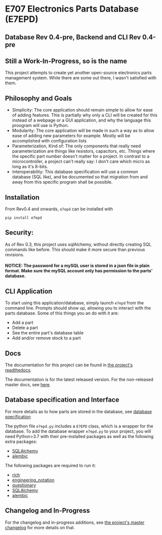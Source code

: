 # E707 Electronics Parts Database (E7EPD)
## Database Rev 0.4-pre, Backend and CLI Rev 0.4-pre
## Still a Work-In-Progress, so is the name

This project attempts to create yet another open-source electronics parts management system. While there are some out
there, I wasn't satisfied with them.

## Philosophy and Goals
- Simplicity: The core application should remain simple to allow for ease of adding features. This is partially
  why only a CLI will be created for this instead of a webpage or a GUI application, and why the language this proogram
  will use is Python.
- Modularity: The core application will be made in such a way as to allow ease of adding new parameters for example.
  Mostly will be accomplished with configuration lists
- Parameterization, Kind of: The only components that really need parameterization are things like resistors, capacitors, etc.
  Things where the specific part number doesn't matter for a project. 
  In contrast to a microcontroller, a project can't really say: I don't care which micro as long as it's 8-bits.
- Interoperability: This database specification will use a common database (SQL like), and be documented so that
  migration from and away from this specific program shall be possible.

## Installation
From Rev0.4 and onwards, `e7epd` can be installed with
```
pip install e7epd
```
  
## Security:
As of Rev 0.3, this project uses sqlAlchemy, without directly creating SQL commands like before. This should make it more
secure than previous revisions.
#### NOTICE: The password for a mySQL user is stored in a json file in plain format. Make sure the mySQL account only has permission to the parts' database.

## CLI Application
To start using this application/database, simply launch `e7epd` from the command line. Prompts should show up, allowing you to interact with the 
parts database. Some of this things you an do with it are:
- Add a part
- Delete a part
- See the entire part's database table
- Add and/or remove stock to a part

## Docs
The documentation for this project can be found in [the project's readthedocs](https://e7epd.readthedocs.io/).

The documentation is for the latest released version. For the non-released master docs, see [here](https://e7epd.readthedocs.io/en/latest/).

## Database specification and Interface
For more details as to how parts are stored in the database, see [database specification](https://e7epd.readthedocs.io/en/latest/database_spec.html)

The python file `e7epd.py` includes a `E7EPD` class, which is a wrapper for the database.
To add the database wrapper `e7epd.py` to your project, you will need Python>3.7 with their pre-installed packages as well as the following extra packages:
- [SQLAlchemy](https://pypi.org/project/SQLAlchemy/)
- [alembic](https://pypi.org/project/alembic/)


  
The following packages are required to run it:
- [rich](https://pypi.org/project/rich/)
- [engineering_notation](https://pypi.org/project/engineering-notation/)
- [questionary](https://pypi.org/project/questionary/)
- [SQLAlchemy](https://pypi.org/project/SQLAlchemy/)
- [alembic](https://pypi.org/project/alembic/)

## Changelog and In-Progress
For the changelog and in-progress additions, see [the project's master changelog](https://e7epd.readthedocs.io/en/latest/changelog.html) for more details on that.
